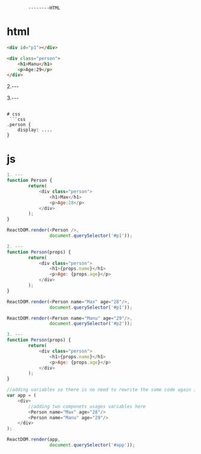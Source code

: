             --------HTML
# html 
```html
<div id="p1"></div>

<div class="person">
    <h1>Manu</h1>
    <p>Age:29</p>
</div>
```

2.---
<div id="p1"></div>

<div id="p2"></div>


3.---
<div id="app"></div>

```

# css
 ```css           
.person {
    display: ....
}
```

# js
```js          
1. ---
function Person {
        return(
            <div class="person">
                <h1>Max</h1>
                <p>Age:28</p>
            </div>
        );
}

ReactDOM.render(<Person />, 
                document.querySelector('#p1'));

2. ---
function Person(props) {
        return(
            <div class="person">
                <h1>{props.name}</h1>
                <p>Age: {props.age}</p>
            </div>
        );
}

ReactDOM.render(<Person name="Max" age="28"/>, 
                document.querySelector('#p1'));

ReactDOM.render(<Person name="Manu" age="29"/>, 
                document.querySelector('#p2'));

3. ---
function Person(props) {
        return(
            <div class="person">
                <h1>{props.name}</h1>
                <p>Age: {props.age}</p>
            </div>
        );
}

//adding variables so there is no need to rewrite the same code again in ReactDOM
var app = (
    <div>
        //adding two componets usages variables here
        <Person name="Max" age="28"/>
        <Person name="Manu" age="29"/>
    </div>
);

ReactDOM.render(app, 
                document.querySelector('#app'));

```
